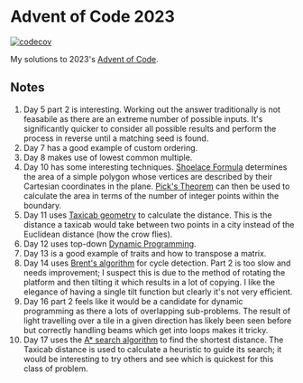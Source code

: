 # Advent of Code 2023
[![codecov](https://codecov.io/github/jim-og/aoc-23-rs/graph/badge.svg?token=ETMH794N4Z)](https://codecov.io/github/jim-og/aoc-23-rs)

My solutions to 2023's [Advent of Code](https://adventofcode.com/2023).

## Notes
1. Day 5 part 2 is interesting. Working out the answer traditionally is not feasabile as there are an extreme number of possible inputs. It's significantly quicker to consider all possible results and perform the process in reverse until a matching seed is found.
1. Day 7 has a good example of custom ordering.
1. Day 8 makes use of lowest common multiple.
1. Day 10 has some interesting techniques. [Shoelace Formula](https://en.wikipedia.org/wiki/Shoelace_formula) determines the area of a simple polygon whose vertices are described by their Cartesian coordinates in the plane. [Pick's Theorem](https://en.wikipedia.org/wiki/Pick%27s_theorem) can then be used to calculate the area in terms of the number of integer points within the boundary.
1. Day 11 uses [Taxicab geometry](https://en.wikipedia.org/wiki/Taxicab_geometry) to calculate the distance. This is the distance a taxicab would take between two points in a city instead of the Euclidean distance (how the crow flies).
1. Day 12 uses top-down [Dynamic Programming](https://en.wikipedia.org/wiki/Overlapping_subproblems).
1. Day 13 is a good example of traits and how to transpose a matrix.
1. Day 14 uses [Brent's algorithm](https://en.wikipedia.org/wiki/Cycle_detection#Brent's_algorithm) for cycle detection. Part 2 is too slow and needs improvement; I suspect this is due to the method of rotating the platform and then tilting it which results in a lot of copying. I like the elegance of having a single tilt function but clearly it's not very efficient.
1. Day 16 part 2 feels like it would be a candidate for dynamic programming as there a lots of overlapping sub-problems. The result of light travelling over a tile in a given direction has likely been seen before but correctly handling beams which get into loops makes it tricky.
1. Day 17 uses the [A* search algorithm](https://en.wikipedia.org/wiki/A*_search_algorithm) to find the shortest distance. The Taxicab distance is used to calculate a heuristic to guide its search; it would be interesting to try others and see which is quickest for this class of problem. 